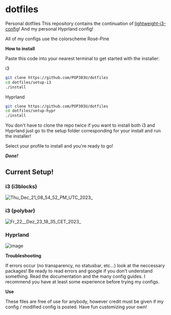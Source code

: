 # dotfiles

Personal dotfiles
This repository contains the continuation of [lightweight-i3-config](https://github.com/POP303U/lightweight-i3-config)!
And my personal Hyprland config!

All of my configs use the colorscheme Rosé-Pine

**How to install**

Paste this code into your nearest terminal to get started with the installer:

i3
```sh
git clone https://github.com/POP303U/dotfiles
cd dotfiles/setup-i3
./install
```

Hyprland
```sh
git clone https://github.com/POP303U/dotfiles
cd dotfiles/setup-hypr
./install
```

You don't have to clone the repo twice if you want to install both i3 and Hyprland
just go to the setup folder corresponding for your install and run the installer!

Select your profile to install and you're ready to go!

***Done!***

## **Current Setup!**
### i3 (i3blocks)
![Thu_Dec_21_08_54_52_PM_UTC_2023_](https://github.com/POP303U/dotfiles/assets/115036828/f7745a65-e302-42ef-9958-64f4a69f481e)

### i3 (polybar)
![Fr_22__Dez_23_18_35_CET_2023_](https://github.com/POP303U/dotfiles/assets/115036828/772f6f34-f58b-423d-b442-33d9f854d66b)

### Hyprland
![image](https://github.com/POP303U/dotfiles/assets/115036828/42fcb2c2-a5d4-4003-953a-fd9bdc6bc69a)


**Troubleshooting**

If errors occur (no transparency, no statusbar, etc...) look at the neccessary packages!
Be ready to read errors and google if you don't understand something.
Read the documentation and the many config guides. I recommend you have at least some experience before trying my configs.

**Use**

These files are free of use for anybody, however credit must be given if my config / modified config is posted.
Have fun customizing your own!
